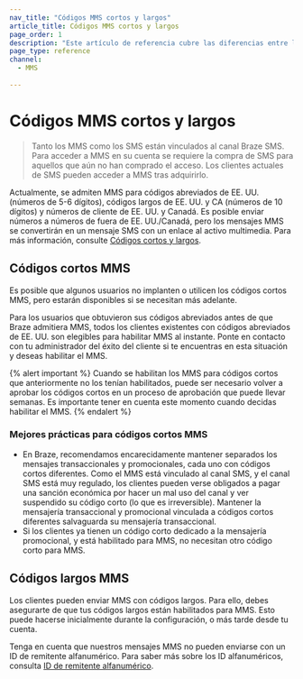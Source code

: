 ```yaml
---
nav_title: "Códigos MMS cortos y largos"
article_title: Códigos MMS cortos y largos
page_order: 1
description: "Este artículo de referencia cubre las diferencias entre los códigos cortos y largos de SMS y MMS."
page_type: reference
channel:
  - MMS
  
---
```


# Códigos MMS cortos y largos

> Tanto los MMS como los SMS están vinculados al canal Braze SMS. Para acceder a MMS en su cuenta se requiere la compra de SMS para aquellos que aún no han comprado el acceso. Los clientes actuales de SMS pueden acceder a MMS tras adquirirlo. 

Actualmente, se admiten MMS para códigos abreviados de EE. UU. (números de 5-6 dígitos), códigos largos de EE. UU. y CA (números de 10 dígitos) y números de cliente de EE. UU. y Canadá. Es posible enviar números a números de fuera de EE. UU./Canadá, pero los mensajes MMS se convertirán en un mensaje SMS con un enlace al activo multimedia. Para más información, consulte [Códigos cortos y largos]({{site.baseurl}}/user_guide/message_building_by_channel/sms/phone_numbers/sending_phone_numbers/).

## Códigos cortos MMS

Es posible que algunos usuarios no implanten o utilicen los códigos cortos MMS, pero estarán disponibles si se necesitan más adelante.

Para los usuarios que obtuvieron sus códigos abreviados antes de que Braze admitiera MMS, todos los clientes existentes con códigos abreviados de EE. UU. son elegibles para habilitar MMS al instante. Ponte en contacto con tu administrador del éxito del cliente si te encuentras en esta situación y deseas habilitar el MMS.

{% alert important %}
Cuando se habilitan los MMS para códigos cortos que anteriormente no los tenían habilitados, puede ser necesario volver a aprobar los códigos cortos en un proceso de aprobación que puede llevar semanas. Es importante tener en cuenta este momento cuando decidas habilitar el MMS.
{% endalert %}

### Mejores prácticas para códigos cortos MMS

- En Braze, recomendamos encarecidamente mantener separados los mensajes transaccionales y promocionales, cada uno con códigos cortos diferentes. Como el MMS está vinculado al canal SMS, y el canal SMS está muy regulado, los clientes pueden verse obligados a pagar una sanción económica por hacer un mal uso del canal y ver suspendido su código corto (lo que es irreversible). Mantener la mensajería transaccional y promocional vinculada a códigos cortos diferentes salvaguarda su mensajería transaccional.
- Si los clientes ya tienen un código corto dedicado a la mensajería promocional, y está habilitado para MMS, no necesitan otro código corto para MMS.

## Códigos largos MMS

Los clientes pueden enviar MMS con códigos largos. Para ello, debes asegurarte de que tus códigos largos están habilitados para MMS. Esto puede hacerse inicialmente durante la configuración, o más tarde desde tu cuenta. 

Tenga en cuenta que nuestros mensajes MMS no pueden enviarse con un ID de remitente alfanumérico. Para saber más sobre los ID alfanuméricos, consulta [ID de remitente alfanumérico]({{site.baseurl}}/user_guide/message_building_by_channel/sms/phone_numbers/sending_phone_numbers/#alphanumeric-sender-id).
